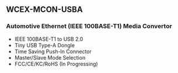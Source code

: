 ## WCEX-MCON-USBA
### Automotive Ethernet (IEEE 100BASE-T1) Media Convertor

* IEEE 100BASE-T1 to USB 2.0
* Tiny USB Type-A Dongle
* Time Saving Push-In Connector
* Master/Slave Mode Selection
* FCC/CE/KC/RoHS (In Progressing)


